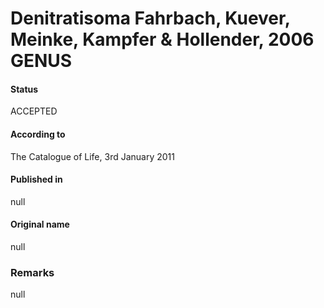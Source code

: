 # Denitratisoma Fahrbach, Kuever, Meinke, Kampfer & Hollender, 2006 GENUS

#### Status
ACCEPTED

#### According to
The Catalogue of Life, 3rd January 2011

#### Published in
null

#### Original name
null

### Remarks
null